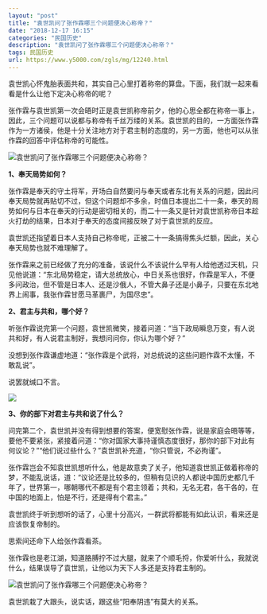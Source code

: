 ```yaml
---
layout: "post"
title: "袁世凯问了张作霖哪三个问题便决心称帝？"
date: "2018-12-17 16:15"
categories: "民国历史"
description: "袁世凯问了张作霖哪三个问题便决心称帝？"
tags: 民国历史
url: https://www.y5000.com/zgls/mg/12240.html
---
```






袁世凯心怀鬼胎表面共和，其实自己心里打着称帝的算盘。下面，我们就一起来看看是什么让他下定决心称帝的呢？

张作霖与袁世凯第一次会晤时正是袁世凯称帝前夕，他的心思全都在称帝一事上，因此，三个问题可以说都与称帝有千丝万缕的关系。袁世凯的目的，一方面张作霖作为一方诸侯，他是十分关注地方对于君主制的态度的，另一方面，他也可以从张作霖的回答中评估称帝的可能性。

![袁世凯问了张作霖哪三个问题便决心称帝？](/uploads/allimg/170204/6-1F204163342300.JPG)

**1、奉天局势如何？**

张作霖是奉天的守土将军，开场白自然要问与奉天或者东北有关系的问题，因此问奉天局势就再贴切不过，但这个问题却不多余，时值日本提出二十一条，奉天的局势如何与日本在奉天的行动是密切相关的，而二十一条又是针对袁世凯称帝日本趁火打劫的结果，日本对于奉天的态度间接反映了对于袁世凯的反应。

袁世凯还指望着日本人支持自己称帝呢，正被二十一条搞得焦头烂额，因此，关心奉天局势也就不难理解了。

张作霖来之前已经做了充分的准备，该说什么不该说什么早有人给他透过天机，只见他说道：“东北局势稳定，请大总统放心，中日关系也很好，作霖是军人，不便多问政治，但不管是日本人、还是沙俄人，不管大鼻子还是小鼻子，只要在东北地界上闹事，我张作霖甘愿马革裹尸，为国尽忠”。

**2、君主与共和，哪个好？**

听张作霖说完第一个问题，袁世凯微笑，接着问道：“当下政局瞬息万变，有人说共和好，有人说君主制好，我想问问你，你认为哪个好？”

没想到张作霖谦虚地道：“张作霖是个武将，对总统说的这些问题作霖不太懂，不敢乱说”。

说罢就缄口不言。

![](https://img.y5000.com/uploads/allimg/170204/163AAF6-0.jpg)

**3、你的部下对君主与共和说了什么？**

问完第二个，袁世凯并没有得到想要的答案，便宽慰张作霖，说是家庭会晤等等，要他不要紧张，紧接着问道：“你对国家大事持谨慎态度很好，那你的部下对此有何议论？”“他们说过些什么？”袁世凯补充道，“你只管说，不必拘谨”。

张作霖岂会不知袁世凯想听什么，他是故意卖了关子，他知道袁世凯正做着称帝的梦，不能乱说话，道：“议论还是比较多的，但稍有见识的人都说中国历史都几千年了，世界第一，哪朝哪代不都是有个君主领着；共和，无名无君，各干各的，在中国的地面上，怕是不行，还是得有个君主。”

袁世凯终于听到想听的话了，心里十分高兴，一群武将都能有如此认识，看来还是应该恢复帝制的。

思索间还命下人给张作霖看茶。

张作霖也是老江湖，知道胳膊拧不过大腿，就来了个顺毛捋，你爱听什么，我就说什么，结果误导了袁世凯，让他以为天下人多还是支持君主制的。

![袁世凯问了张作霖哪三个问题便决心称帝？](/uploads/allimg/170204/6-1F204163421a6.JPG)

袁世凯栽了大跟头，说实话，跟这些“阳奉阴违”有莫大的关系。
